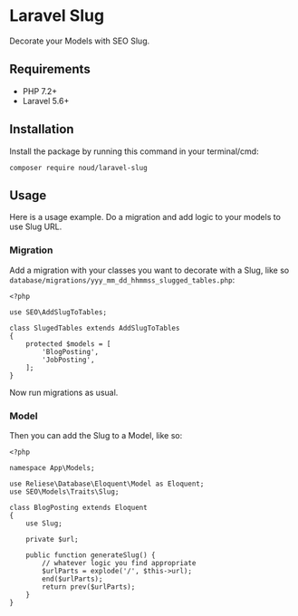 # Laravel Slug

Decorate your Models with SEO Slug.

## Requirements

* PHP 7.2+
* Laravel 5.6+

## Installation

Install the package by running this command in your terminal/cmd:
```
composer require noud/laravel-slug
```

## Usage

Here is a usage example. Do a migration and add logic to your models to use Slug URL.

### Migration

Add a migration with your classes you want to decorate with a Slug, like so ```database/migrations/yyy_mm_dd_hhmmss_slugged_tables.php```:
```
<?php

use SEO\AddSlugToTables;

class SlugedTables extends AddSlugToTables
{
    protected $models = [
        'BlogPosting',
        'JobPosting',
    ];
}
```

Now run migrations as usual.

### Model

Then you can add the Slug to a Model, like so:
```
<?php

namespace App\Models;

use Reliese\Database\Eloquent\Model as Eloquent;
use SEO\Models\Traits\Slug;

class BlogPosting extends Eloquent
{
    use Slug;
	
    private $url;

	public function generateSlug() {
        // whatever logic you find appropriate
		$urlParts = explode('/', $this->url);
		end($urlParts);
		return prev($urlParts);
	}
}
```